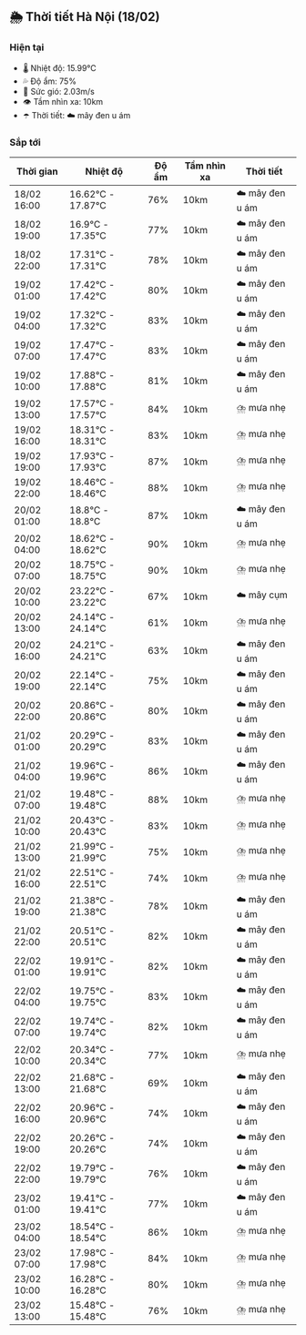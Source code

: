 ## 🌦️ Thời tiết Hà Nội (18/02)

### Hiện tại

- 🌡️ Nhiệt độ: 15.99℃
- 💦 Độ ẩm: 75%
- 💨 Sức gió: 2.03m/s
- 👁️ Tầm nhìn xa: 10km
- ☂️ Thời tiết: ☁️ mây đen u ám

### Sắp tới

| Thời gian | Nhiệt độ | Độ ẩm | Tầm nhìn xa | Thời tiết |
| --- | --- | --- | --- | --- |
| 18/02 16:00 | 16.62℃ - 17.87℃ | 76% | 10km | ☁️ mây đen u ám |
| 18/02 19:00 | 16.9℃ - 17.35℃ | 77% | 10km | ☁️ mây đen u ám |
| 18/02 22:00 | 17.31℃ - 17.31℃ | 78% | 10km | ☁️ mây đen u ám |
| 19/02 01:00 | 17.42℃ - 17.42℃ | 80% | 10km | ☁️ mây đen u ám |
| 19/02 04:00 | 17.32℃ - 17.32℃ | 83% | 10km | ☁️ mây đen u ám |
| 19/02 07:00 | 17.47℃ - 17.47℃ | 83% | 10km | ☁️ mây đen u ám |
| 19/02 10:00 | 17.88℃ - 17.88℃ | 81% | 10km | ☁️ mây đen u ám |
| 19/02 13:00 | 17.57℃ - 17.57℃ | 84% | 10km | ⛈️ mưa nhẹ |
| 19/02 16:00 | 18.31℃ - 18.31℃ | 83% | 10km | ⛈️ mưa nhẹ |
| 19/02 19:00 | 17.93℃ - 17.93℃ | 87% | 10km | ⛈️ mưa nhẹ |
| 19/02 22:00 | 18.46℃ - 18.46℃ | 88% | 10km | ⛈️ mưa nhẹ |
| 20/02 01:00 | 18.8℃ - 18.8℃ | 87% | 10km | ☁️ mây đen u ám |
| 20/02 04:00 | 18.62℃ - 18.62℃ | 90% | 10km | ⛈️ mưa nhẹ |
| 20/02 07:00 | 18.75℃ - 18.75℃ | 90% | 10km | ⛈️ mưa nhẹ |
| 20/02 10:00 | 23.22℃ - 23.22℃ | 67% | 10km | ☁️ mây cụm |
| 20/02 13:00 | 24.14℃ - 24.14℃ | 61% | 10km | ⛈️ mưa nhẹ |
| 20/02 16:00 | 24.21℃ - 24.21℃ | 63% | 10km | ☁️ mây đen u ám |
| 20/02 19:00 | 22.14℃ - 22.14℃ | 75% | 10km | ☁️ mây đen u ám |
| 20/02 22:00 | 20.86℃ - 20.86℃ | 80% | 10km | ☁️ mây đen u ám |
| 21/02 01:00 | 20.29℃ - 20.29℃ | 83% | 10km | ☁️ mây đen u ám |
| 21/02 04:00 | 19.96℃ - 19.96℃ | 86% | 10km | ☁️ mây đen u ám |
| 21/02 07:00 | 19.48℃ - 19.48℃ | 88% | 10km | ⛈️ mưa nhẹ |
| 21/02 10:00 | 20.43℃ - 20.43℃ | 83% | 10km | ⛈️ mưa nhẹ |
| 21/02 13:00 | 21.99℃ - 21.99℃ | 75% | 10km | ⛈️ mưa nhẹ |
| 21/02 16:00 | 22.51℃ - 22.51℃ | 74% | 10km | ⛈️ mưa nhẹ |
| 21/02 19:00 | 21.38℃ - 21.38℃ | 78% | 10km | ☁️ mây đen u ám |
| 21/02 22:00 | 20.51℃ - 20.51℃ | 82% | 10km | ☁️ mây đen u ám |
| 22/02 01:00 | 19.91℃ - 19.91℃ | 82% | 10km | ☁️ mây đen u ám |
| 22/02 04:00 | 19.75℃ - 19.75℃ | 83% | 10km | ☁️ mây đen u ám |
| 22/02 07:00 | 19.74℃ - 19.74℃ | 82% | 10km | ☁️ mây đen u ám |
| 22/02 10:00 | 20.34℃ - 20.34℃ | 77% | 10km | ⛈️ mưa nhẹ |
| 22/02 13:00 | 21.68℃ - 21.68℃ | 69% | 10km | ☁️ mây đen u ám |
| 22/02 16:00 | 20.96℃ - 20.96℃ | 74% | 10km | ☁️ mây đen u ám |
| 22/02 19:00 | 20.26℃ - 20.26℃ | 74% | 10km | ☁️ mây đen u ám |
| 22/02 22:00 | 19.79℃ - 19.79℃ | 76% | 10km | ☁️ mây đen u ám |
| 23/02 01:00 | 19.41℃ - 19.41℃ | 77% | 10km | ☁️ mây đen u ám |
| 23/02 04:00 | 18.54℃ - 18.54℃ | 86% | 10km | ⛈️ mưa nhẹ |
| 23/02 07:00 | 17.98℃ - 17.98℃ | 84% | 10km | ⛈️ mưa nhẹ |
| 23/02 10:00 | 16.28℃ - 16.28℃ | 80% | 10km | ⛈️ mưa nhẹ |
| 23/02 13:00 | 15.48℃ - 15.48℃ | 76% | 10km | ⛈️ mưa nhẹ |
